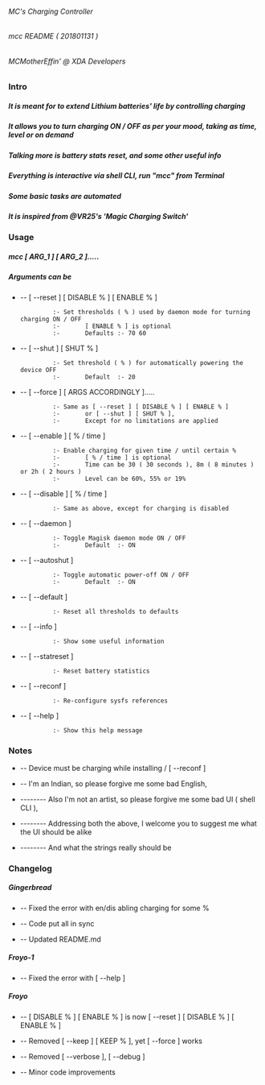 ###### MC's Charging Controller
###### mcc README ( 201801131 )
###### MCMotherEffin' @ XDA Developers

### Intro

##### It is meant for to extend Lithium batteries' life by controlling charging

##### It allows you to turn charging ON / OFF as per your mood, taking as time, level or on demand

##### Talking more is battery stats reset, and some other useful info

##### Everything is interactive via shell CLI, run "mcc" from Terminal

##### Some basic tasks are automated

##### It is inspired from @VR25's 'Magic Charging Switch'

### Usage

##### mcc [ ARG_1 ] [ ARG_2 ].....

##### Arguments can be

*  --       [ --reset ] [ DISABLE % ] [ ENABLE % ]

                :- Set thresholds ( % ) used by daemon mode for turning charging ON / OFF
                :-       [ ENABLE % ] is optional
                :-       Defaults :- 70 60

*  --       [ --shut ] [ SHUT % ]

                :- Set threshold ( % ) for automatically powering the device OFF
                :-       Default  :- 20

*  --       [ --force ] [ ARGS ACCORDINGLY ].....

                :- Same as [ --reset ] [ DISABLE % ] [ ENABLE % ]
                :-       or [ --shut ] [ SHUT % ],
                :-       Except for no limitations are applied

*  --       [ --enable ] [ % / time ]

                :- Enable charging for given time / until certain % 
                :-       [ % / time ] is optional
                :-       Time can be 30 ( 30 seconds ), 8m ( 8 minutes ) or 2h ( 2 hours )
                :-       Level can be 60%, 55% or 19%

*  --       [ --disable ] [ % / time ]

                :- Same as above, except for charging is disabled

*  --       [ --daemon ]

                :- Toggle Magisk daemon mode ON / OFF
                :-       Default  :- ON

*  --       [ --autoshut ]

                :- Toggle automatic power-off ON / OFF
                :-       Default  :- ON

*  --       [ --default ]

                :- Reset all thresholds to defaults

*  --       [ --info ]

                :- Show some useful information

*  --       [ --statreset ]

                :- Reset battery statistics

*  --       [ --reconf ]

                :- Re-configure sysfs references

*  --       [ --help ]

                :- Show this help message

### Notes

*  --  Device must be charging while installing / [ --reconf ]

*  --  I'm an Indian, so please forgive me some bad English,
*  --------  Also I'm not an artist, so please forgive me some bad UI ( shell CLI ),
*  --------  Addressing both the above, I welcome you to suggest me what the UI should be alike
*  --------  And what the strings really should be

### Changelog

##### Gingerbread

*  --  Fixed the error with en/dis abling charging for some %

*  --  Code put all in sync

*  --  Updated README.md

##### Froyo-1

*  --  Fixed the error with [ --help ]

##### Froyo

*  --  [ DISABLE % ] [ ENABLE % ] is now [ --reset ] [ DISABLE % ] [ ENABLE % ]

*  --  Removed [ --keep ] [ KEEP % ], yet [ --force ] works

*  --  Removed [ --verbose ], [ --debug ]

*  --  Minor code improvements
